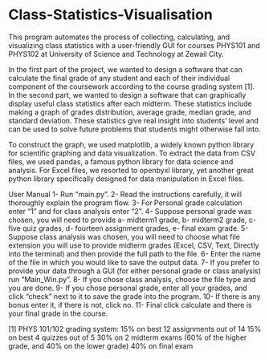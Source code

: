 # Class-Statistics-Visualisation
This program automates the process of collecting, calculating, and visualizing class statistics with a user-friendly GUI for courses PHYS101 and PHYS102 at University of Science and Technology at Zewail City.

In the first part of the project, we wanted to design a software that can calculate the final grade of any student and each of their individual component of the coursework according to the course grading system [1]. In the second part, we wanted to design a software that can graphically display useful class statistics after each midterm. These statistics include making a graph of grades distribution, average grade, median grade, and standard deviation. These statistics give real insight into students’ level and can be used to solve future problems that students might otherwise fall into.

To construct the graph, we used matplotlib, a widely known python library for scientific graphing and data visualization. To extract the data from CSV files, we used pandas, a famous python library for data science and analysis. For Excel files, we resorted to openbyxl library, yet another great python library specifically designed for data manipulation in Excel files.

User Manual
1-	Run “main.py”.
2-	Read the instructions carefully, it will thoroughly explain the program flow.
3-	For Personal grade calculation enter “1” and for class analysis enter “2”.
4-	Suppose personal grade was chosen, you will need to provide 
a- midterm1 grade, b- midterm2 grade, c- five quiz grades, d- fourteen assignment grades, e- final exam grade.
5-	Suppose class analysis was chosen, you will need to choose what file extension you will use to provide midterm grades (Excel, CSV, Text, Directly into the terminal)
and then provide the full path to the file.
6-	Enter the name of the file in which you would like to save the output data.
7-	If you prefer to provide your data through a GUI (for either personal grade or class analysis) run “Main_Win.py”.
8-	If you chose class analysis, choose the file type and you are done.
9-	If you chose personal grade, enter all your grades, and click “check” next to it to save the grade into the program.
10- If there is any bonus enter it, if there is not, click no.
11- Final click calculate and there is your final grade in the course.

[1] PHYS 101/102 grading system:
15% on best 12 assignments out of 14 
15% on best 4 quizzes out of 5
30% on 2 midterm exams (60% of the higher grade, and 40% on the lower grade)
40% on final exam


